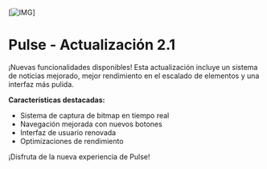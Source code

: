 [![IMG](https://i.pinimg.com/736x/8b/d6/17/8bd61790f891b44d1fe33b4a285ec901.jpg)]
# Pulse - Actualización 2.1

¡Nuevas funcionalidades disponibles! Esta actualización incluye un sistema de noticias mejorado, mejor rendimiento en el escalado de elementos y una interfaz más pulida.

**Características destacadas:**
- Sistema de captura de bitmap en tiempo real
- Navegación mejorada con nuevos botones
- Interfaz de usuario renovada
- Optimizaciones de rendimiento

¡Disfruta de la nueva experiencia de Pulse!